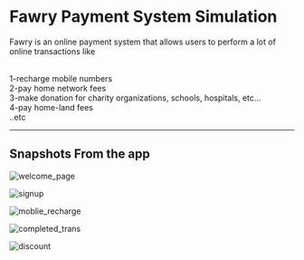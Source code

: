 <h1>Fawry Payment System Simulation</h1>
<p>
Fawry is an online payment system that allows users to perform a lot of online transactions like
</p>
<br>
1-recharge mobile numbers
<br>
2-pay home network fees
<br>
3-make donation for charity organizations, schools, hospitals, etc...
<br>
4-pay home-land fees 
<br>
..etc
<hr>

<h2>Snapshots From the app</h2>

<img src="https://user-images.githubusercontent.com/36456231/217681814-52523bda-fdd2-4ee1-9eee-8c87a45d702b.png" alt="welcome_page"/>

![signup](https://user-images.githubusercontent.com/36456231/217681824-f0c528b3-277e-4361-a867-d5cad71aeb1b.png)

![moblie_recharge](https://user-images.githubusercontent.com/36456231/217681832-e0b3273b-e5e1-4859-978c-e8c0054bb24e.png)

![completed_trans](https://user-images.githubusercontent.com/36456231/217681863-5ad1989b-b104-4f13-82c4-acca3c9c7178.png)

![discount](https://user-images.githubusercontent.com/36456231/217681951-c471fc2f-14e9-437a-9029-10b1c14f0b6b.png)
